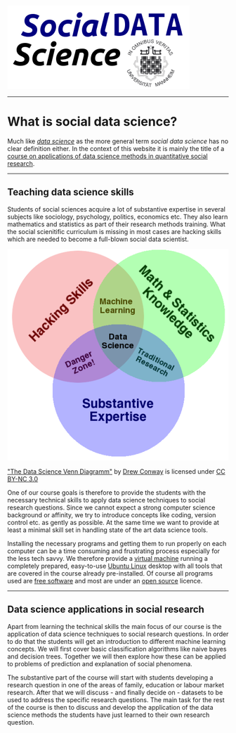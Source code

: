 ![Social Data Science](img/sds.png)

---

# What is social data science?
Much like [*data science*](http://drewconway.com/zia/2013/3/26/the-data-science-venn-diagram)
as the more general term *social data science* has no clear definition 
either. In the context of this website it is mainly the title of a 
[course on applications of data science methods in quantitative social research](https://portal2.uni-mannheim.de:443/portal2/pages/cm/exa/eventprocess/searchCourse.xhtml?_flowId=showEvent-flow&unitId=21341).

---

## Teaching data science skills
Students of social sciences acquire a lot of substantive expertise
in several subjects like sociology, psychology, politics, economics etc.
They also learn mathematics and statistics as part of their research 
methods training. What the social scienitific curriculum is missing in 
most cases are hacking skills which are needed to become a full-blown 
social data scientist.

![The Data Science Venn Diagram](img/dsvenn.png)

["The Data Science Venn Diagramm"](http://drewconway.com/zia/2013/3/26/the-data-science-venn-diagram)
 by [Drew Conway](http://drewconway.com/) is licensed under 
 [CC BY-NC 3.0](http://creativecommons.org/licenses/by-nc/3.0/legalcode)

One of our course goals is therefore to provide the students with the 
necessary technical skills to apply data science techniques to social
research questions. Since we cannot expect a strong computer science 
background or affinity, we try to introduce concepts like coding, 
version control etc. as gently as possible. At the same time we want to 
provide at least a minimal skill set in handling state of the art data 
science tools. 

Installing the necessary programs and getting them to run properly on 
each computer can be a time consuming and frustrating process especially 
for the less tech savvy. We therefore provide a 
[virtual machine](vm.md) running a completely prepared, easy-to-use 
[Ubuntu Linux](http://www.ubuntu.com/desktop) desktop with all tools 
that are covered in the course already pre-installed. Of course all 
programs used are [free software](https://fsfe.org/) and most are under 
an [open source](http://opensource.org/) licence.

---

## Data science applications in social research
Apart from learning the technical skills the main focus of our course is
the application of data science techniques to social research questions.
In order to do that the students will get an introduction to different
machine learning concepts. We will first cover basic classification 
algorithms like naive bayes and decision trees. Together we will then 
explore how these can be applied to problems of prediction and 
explanation of social phenomena.

The substantive part of the course will start with students developing 
a research question in one of the areas of family, education or labour market
research. After that we will discuss - and finally decide on - datasets 
to be used to address the specific research questions. The main task for
the rest of the course is then to discuss and develop the application of 
the data science methods the students have just learned to their own 
research question. 






